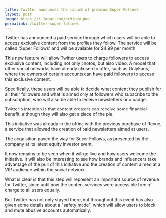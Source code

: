 ```yaml
---
title: Twitter announces the launch of premium Super Follows
layout: post
image: https://i.imgur.com/dc9ipey.png
permalink: /twitter-super-follows
---
```


Twitter has announced a paid service through which users will be able to access exclusive content from the profiles they follow. The service will be called 'Super Follows' and will be available for $4.99 per month.

This new feature will allow Twitter users to charge followers to access exclusive content, including not only photos, but also video. A model that other social networks have already chosen to offer, such as OnlyFans, where the owners of certain accounts can have paid followers to access this exclusive content.

Specifically, these users will be able to decide what content they publish for all their followers and what is aimed only at followers who subscribe to the subscription, who will also be able to receive newsletters or a badge.

Twitter's intention is that content creators can receive some financial benefit, although they will also get a piece of the pie. 

This initiative was already in the offing with the previous purchase of Revue, a service that allowed the creation of paid newsletters aimed at users. 

The acquisition paved the way for Super Follows, as presented by the company at its latest equity investor event.

It now remains to be seen when it will go live and how users welcome the initiative. It will also be interesting to see how brands and influencers take advantage of the pull of this initiative and the creation of content aimed at a VIP audience within the social network.

What is clear is that this step will represent an important source of revenue for Twitter, since until now the content services were accessible free of charge to all users equally.

But Twitter has not only stayed there, but throughout this event has also given some details about a "safety mode", which will allow users to block and mute abusive accounts automatically. 
